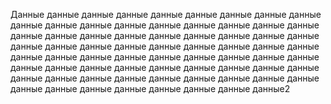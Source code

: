 Данные данные данные данные данные данные данные данные данные данные данные данные данные данные данные данные данные данные данные данные данные данные данные данные данные данные данные данные данные данные данные данные данные данные данные данные данные данные данные данные данные данные данные данные данные данные данные данные данные данные данные данные данные данные данные данные данные данные данные данные данные данные данные данные данные данные данные данные данные данные данные2